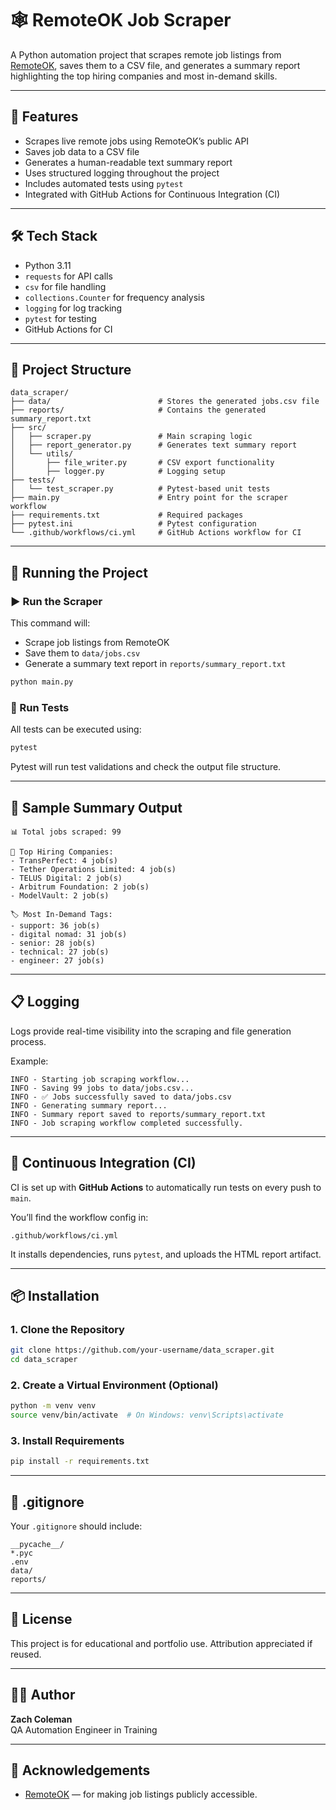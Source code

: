 # 🕸️ RemoteOK Job Scraper

A Python automation project that scrapes remote job listings from [RemoteOK](https://remoteok.com), saves them to a CSV file, and generates a summary report highlighting the top hiring companies and most in-demand skills.

---

## 🚀 Features

- Scrapes live remote jobs using RemoteOK’s public API
- Saves job data to a CSV file
- Generates a human-readable text summary report
- Uses structured logging throughout the project
- Includes automated tests using `pytest`
- Integrated with GitHub Actions for Continuous Integration (CI)

---

## 🛠️ Tech Stack

- Python 3.11
- `requests` for API calls
- `csv` for file handling
- `collections.Counter` for frequency analysis
- `logging` for log tracking
- `pytest` for testing
- GitHub Actions for CI

---

## 📁 Project Structure

```
data_scraper/
├── data/                        # Stores the generated jobs.csv file
├── reports/                     # Contains the generated summary_report.txt
├── src/
│   ├── scraper.py               # Main scraping logic
│   ├── report_generator.py      # Generates text summary report
│   └── utils/
│       ├── file_writer.py       # CSV export functionality
│       ├── logger.py            # Logging setup
├── tests/
│   └── test_scraper.py          # Pytest-based unit tests
├── main.py                      # Entry point for the scraper workflow
├── requirements.txt             # Required packages
├── pytest.ini                   # Pytest configuration
└── .github/workflows/ci.yml     # GitHub Actions workflow for CI
```

---

## 🧪 Running the Project

### ▶️ Run the Scraper

This command will:
- Scrape job listings from RemoteOK
- Save them to `data/jobs.csv`
- Generate a summary text report in `reports/summary_report.txt`

```bash
python main.py
```

### 🧪 Run Tests

All tests can be executed using:

```bash
pytest
```

Pytest will run test validations and check the output file structure.

---

## 📝 Sample Summary Output

```
📊 Total jobs scraped: 99

🏢 Top Hiring Companies:
- TransPerfect: 4 job(s)
- Tether Operations Limited: 4 job(s)
- TELUS Digital: 2 job(s)
- Arbitrum Foundation: 2 job(s)
- ModelVault: 2 job(s)

🏷️ Most In-Demand Tags:
- support: 36 job(s)
- digital nomad: 31 job(s)
- senior: 28 job(s)
- technical: 27 job(s)
- engineer: 27 job(s)
```

---

## 📋 Logging

Logs provide real-time visibility into the scraping and file generation process.

Example:
```
INFO - Starting job scraping workflow...
INFO - Saving 99 jobs to data/jobs.csv...
INFO - ✅ Jobs successfully saved to data/jobs.csv
INFO - Generating summary report...
INFO - Summary report saved to reports/summary_report.txt
INFO - Job scraping workflow completed successfully.
```

---

## 🔄 Continuous Integration (CI)

CI is set up with **GitHub Actions** to automatically run tests on every push to `main`.

You’ll find the workflow config in:

```
.github/workflows/ci.yml
```

It installs dependencies, runs `pytest`, and uploads the HTML report artifact.

---

## 📦 Installation

### 1. Clone the Repository

```bash
git clone https://github.com/your-username/data_scraper.git
cd data_scraper
```

### 2. Create a Virtual Environment (Optional)

```bash
python -m venv venv
source venv/bin/activate  # On Windows: venv\Scripts\activate
```

### 3. Install Requirements

```bash
pip install -r requirements.txt
```

---

## 🧼 .gitignore

Your `.gitignore` should include:

```
__pycache__/
*.pyc
.env
data/
reports/
```

---

## 📃 License

This project is for educational and portfolio use. Attribution appreciated if reused.

---

## 👨‍💻 Author

**Zach Coleman**  
QA Automation Engineer in Training

---

## 🙌 Acknowledgements

- [RemoteOK](https://remoteok.com) — for making job listings publicly accessible.